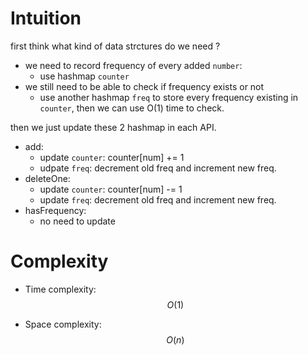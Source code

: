 # Intuition
<!-- Describe your first thoughts on how to solve this problem. -->
first think what kind of data strctures do we need ?

- we need to record frequency of every added `number`:
    - use hashmap `counter`
- we still need to be able to check if frequency exists or not
    - use another hashmap `freq` to store every frequency existing in `counter`, then we can use O(1) time to check.

then we just update these 2 hashmap in each API.

- add:
    - update `counter`: counter[num] += 1
    - udpate `freq`: decrement old freq and increment new freq.
- deleteOne:
    - update `counter`: counter[num] -= 1
    - update `freq`: decrement old freq and increment new freq.
- hasFrequency:
    - no need to update

# Complexity
- Time complexity:
$$O(1)$$

- Space complexity:
$$O(n)$$
